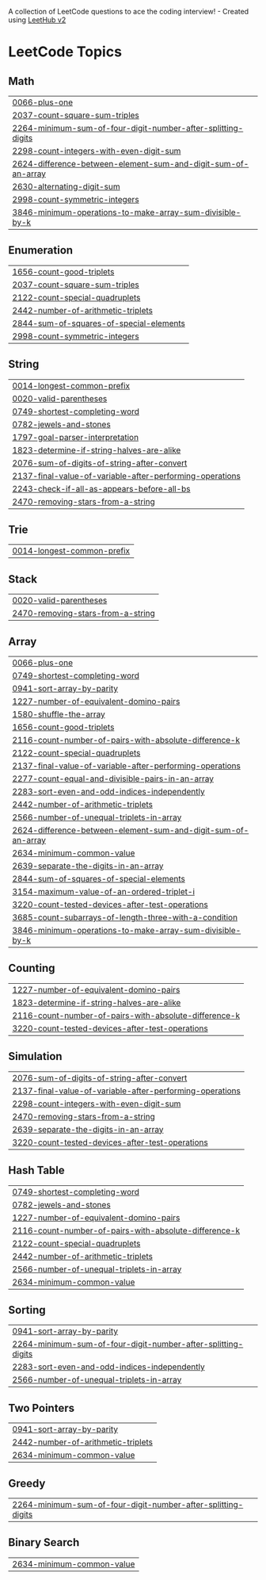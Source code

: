 A collection of LeetCode questions to ace the coding interview! - Created using [LeetHub v2](https://github.com/arunbhardwaj/LeetHub-2.0)
<!---LeetCode Topics Start-->
# LeetCode Topics
## Math
|  |
| ------- |
| [0066-plus-one](https://github.com/LakshmananiTech/LeetCode/tree/master/0066-plus-one) |
| [2037-count-square-sum-triples](https://github.com/LakshmananiTech/LeetCode/tree/master/2037-count-square-sum-triples) |
| [2264-minimum-sum-of-four-digit-number-after-splitting-digits](https://github.com/LakshmananiTech/LeetCode/tree/master/2264-minimum-sum-of-four-digit-number-after-splitting-digits) |
| [2298-count-integers-with-even-digit-sum](https://github.com/LakshmananiTech/LeetCode/tree/master/2298-count-integers-with-even-digit-sum) |
| [2624-difference-between-element-sum-and-digit-sum-of-an-array](https://github.com/LakshmananiTech/LeetCode/tree/master/2624-difference-between-element-sum-and-digit-sum-of-an-array) |
| [2630-alternating-digit-sum](https://github.com/LakshmananiTech/LeetCode/tree/master/2630-alternating-digit-sum) |
| [2998-count-symmetric-integers](https://github.com/LakshmananiTech/LeetCode/tree/master/2998-count-symmetric-integers) |
| [3846-minimum-operations-to-make-array-sum-divisible-by-k](https://github.com/LakshmananiTech/LeetCode/tree/master/3846-minimum-operations-to-make-array-sum-divisible-by-k) |
## Enumeration
|  |
| ------- |
| [1656-count-good-triplets](https://github.com/LakshmananiTech/LeetCode/tree/master/1656-count-good-triplets) |
| [2037-count-square-sum-triples](https://github.com/LakshmananiTech/LeetCode/tree/master/2037-count-square-sum-triples) |
| [2122-count-special-quadruplets](https://github.com/LakshmananiTech/LeetCode/tree/master/2122-count-special-quadruplets) |
| [2442-number-of-arithmetic-triplets](https://github.com/LakshmananiTech/LeetCode/tree/master/2442-number-of-arithmetic-triplets) |
| [2844-sum-of-squares-of-special-elements](https://github.com/LakshmananiTech/LeetCode/tree/master/2844-sum-of-squares-of-special-elements) |
| [2998-count-symmetric-integers](https://github.com/LakshmananiTech/LeetCode/tree/master/2998-count-symmetric-integers) |
## String
|  |
| ------- |
| [0014-longest-common-prefix](https://github.com/LakshmananiTech/LeetCode/tree/master/0014-longest-common-prefix) |
| [0020-valid-parentheses](https://github.com/LakshmananiTech/LeetCode/tree/master/0020-valid-parentheses) |
| [0749-shortest-completing-word](https://github.com/LakshmananiTech/LeetCode/tree/master/0749-shortest-completing-word) |
| [0782-jewels-and-stones](https://github.com/LakshmananiTech/LeetCode/tree/master/0782-jewels-and-stones) |
| [1797-goal-parser-interpretation](https://github.com/LakshmananiTech/LeetCode/tree/master/1797-goal-parser-interpretation) |
| [1823-determine-if-string-halves-are-alike](https://github.com/LakshmananiTech/LeetCode/tree/master/1823-determine-if-string-halves-are-alike) |
| [2076-sum-of-digits-of-string-after-convert](https://github.com/LakshmananiTech/LeetCode/tree/master/2076-sum-of-digits-of-string-after-convert) |
| [2137-final-value-of-variable-after-performing-operations](https://github.com/LakshmananiTech/LeetCode/tree/master/2137-final-value-of-variable-after-performing-operations) |
| [2243-check-if-all-as-appears-before-all-bs](https://github.com/LakshmananiTech/LeetCode/tree/master/2243-check-if-all-as-appears-before-all-bs) |
| [2470-removing-stars-from-a-string](https://github.com/LakshmananiTech/LeetCode/tree/master/2470-removing-stars-from-a-string) |
## Trie
|  |
| ------- |
| [0014-longest-common-prefix](https://github.com/LakshmananiTech/LeetCode/tree/master/0014-longest-common-prefix) |
## Stack
|  |
| ------- |
| [0020-valid-parentheses](https://github.com/LakshmananiTech/LeetCode/tree/master/0020-valid-parentheses) |
| [2470-removing-stars-from-a-string](https://github.com/LakshmananiTech/LeetCode/tree/master/2470-removing-stars-from-a-string) |
## Array
|  |
| ------- |
| [0066-plus-one](https://github.com/LakshmananiTech/LeetCode/tree/master/0066-plus-one) |
| [0749-shortest-completing-word](https://github.com/LakshmananiTech/LeetCode/tree/master/0749-shortest-completing-word) |
| [0941-sort-array-by-parity](https://github.com/LakshmananiTech/LeetCode/tree/master/0941-sort-array-by-parity) |
| [1227-number-of-equivalent-domino-pairs](https://github.com/LakshmananiTech/LeetCode/tree/master/1227-number-of-equivalent-domino-pairs) |
| [1580-shuffle-the-array](https://github.com/LakshmananiTech/LeetCode/tree/master/1580-shuffle-the-array) |
| [1656-count-good-triplets](https://github.com/LakshmananiTech/LeetCode/tree/master/1656-count-good-triplets) |
| [2116-count-number-of-pairs-with-absolute-difference-k](https://github.com/LakshmananiTech/LeetCode/tree/master/2116-count-number-of-pairs-with-absolute-difference-k) |
| [2122-count-special-quadruplets](https://github.com/LakshmananiTech/LeetCode/tree/master/2122-count-special-quadruplets) |
| [2137-final-value-of-variable-after-performing-operations](https://github.com/LakshmananiTech/LeetCode/tree/master/2137-final-value-of-variable-after-performing-operations) |
| [2277-count-equal-and-divisible-pairs-in-an-array](https://github.com/LakshmananiTech/LeetCode/tree/master/2277-count-equal-and-divisible-pairs-in-an-array) |
| [2283-sort-even-and-odd-indices-independently](https://github.com/LakshmananiTech/LeetCode/tree/master/2283-sort-even-and-odd-indices-independently) |
| [2442-number-of-arithmetic-triplets](https://github.com/LakshmananiTech/LeetCode/tree/master/2442-number-of-arithmetic-triplets) |
| [2566-number-of-unequal-triplets-in-array](https://github.com/LakshmananiTech/LeetCode/tree/master/2566-number-of-unequal-triplets-in-array) |
| [2624-difference-between-element-sum-and-digit-sum-of-an-array](https://github.com/LakshmananiTech/LeetCode/tree/master/2624-difference-between-element-sum-and-digit-sum-of-an-array) |
| [2634-minimum-common-value](https://github.com/LakshmananiTech/LeetCode/tree/master/2634-minimum-common-value) |
| [2639-separate-the-digits-in-an-array](https://github.com/LakshmananiTech/LeetCode/tree/master/2639-separate-the-digits-in-an-array) |
| [2844-sum-of-squares-of-special-elements](https://github.com/LakshmananiTech/LeetCode/tree/master/2844-sum-of-squares-of-special-elements) |
| [3154-maximum-value-of-an-ordered-triplet-i](https://github.com/LakshmananiTech/LeetCode/tree/master/3154-maximum-value-of-an-ordered-triplet-i) |
| [3220-count-tested-devices-after-test-operations](https://github.com/LakshmananiTech/LeetCode/tree/master/3220-count-tested-devices-after-test-operations) |
| [3685-count-subarrays-of-length-three-with-a-condition](https://github.com/LakshmananiTech/LeetCode/tree/master/3685-count-subarrays-of-length-three-with-a-condition) |
| [3846-minimum-operations-to-make-array-sum-divisible-by-k](https://github.com/LakshmananiTech/LeetCode/tree/master/3846-minimum-operations-to-make-array-sum-divisible-by-k) |
## Counting
|  |
| ------- |
| [1227-number-of-equivalent-domino-pairs](https://github.com/LakshmananiTech/LeetCode/tree/master/1227-number-of-equivalent-domino-pairs) |
| [1823-determine-if-string-halves-are-alike](https://github.com/LakshmananiTech/LeetCode/tree/master/1823-determine-if-string-halves-are-alike) |
| [2116-count-number-of-pairs-with-absolute-difference-k](https://github.com/LakshmananiTech/LeetCode/tree/master/2116-count-number-of-pairs-with-absolute-difference-k) |
| [3220-count-tested-devices-after-test-operations](https://github.com/LakshmananiTech/LeetCode/tree/master/3220-count-tested-devices-after-test-operations) |
## Simulation
|  |
| ------- |
| [2076-sum-of-digits-of-string-after-convert](https://github.com/LakshmananiTech/LeetCode/tree/master/2076-sum-of-digits-of-string-after-convert) |
| [2137-final-value-of-variable-after-performing-operations](https://github.com/LakshmananiTech/LeetCode/tree/master/2137-final-value-of-variable-after-performing-operations) |
| [2298-count-integers-with-even-digit-sum](https://github.com/LakshmananiTech/LeetCode/tree/master/2298-count-integers-with-even-digit-sum) |
| [2470-removing-stars-from-a-string](https://github.com/LakshmananiTech/LeetCode/tree/master/2470-removing-stars-from-a-string) |
| [2639-separate-the-digits-in-an-array](https://github.com/LakshmananiTech/LeetCode/tree/master/2639-separate-the-digits-in-an-array) |
| [3220-count-tested-devices-after-test-operations](https://github.com/LakshmananiTech/LeetCode/tree/master/3220-count-tested-devices-after-test-operations) |
## Hash Table
|  |
| ------- |
| [0749-shortest-completing-word](https://github.com/LakshmananiTech/LeetCode/tree/master/0749-shortest-completing-word) |
| [0782-jewels-and-stones](https://github.com/LakshmananiTech/LeetCode/tree/master/0782-jewels-and-stones) |
| [1227-number-of-equivalent-domino-pairs](https://github.com/LakshmananiTech/LeetCode/tree/master/1227-number-of-equivalent-domino-pairs) |
| [2116-count-number-of-pairs-with-absolute-difference-k](https://github.com/LakshmananiTech/LeetCode/tree/master/2116-count-number-of-pairs-with-absolute-difference-k) |
| [2122-count-special-quadruplets](https://github.com/LakshmananiTech/LeetCode/tree/master/2122-count-special-quadruplets) |
| [2442-number-of-arithmetic-triplets](https://github.com/LakshmananiTech/LeetCode/tree/master/2442-number-of-arithmetic-triplets) |
| [2566-number-of-unequal-triplets-in-array](https://github.com/LakshmananiTech/LeetCode/tree/master/2566-number-of-unequal-triplets-in-array) |
| [2634-minimum-common-value](https://github.com/LakshmananiTech/LeetCode/tree/master/2634-minimum-common-value) |
## Sorting
|  |
| ------- |
| [0941-sort-array-by-parity](https://github.com/LakshmananiTech/LeetCode/tree/master/0941-sort-array-by-parity) |
| [2264-minimum-sum-of-four-digit-number-after-splitting-digits](https://github.com/LakshmananiTech/LeetCode/tree/master/2264-minimum-sum-of-four-digit-number-after-splitting-digits) |
| [2283-sort-even-and-odd-indices-independently](https://github.com/LakshmananiTech/LeetCode/tree/master/2283-sort-even-and-odd-indices-independently) |
| [2566-number-of-unequal-triplets-in-array](https://github.com/LakshmananiTech/LeetCode/tree/master/2566-number-of-unequal-triplets-in-array) |
## Two Pointers
|  |
| ------- |
| [0941-sort-array-by-parity](https://github.com/LakshmananiTech/LeetCode/tree/master/0941-sort-array-by-parity) |
| [2442-number-of-arithmetic-triplets](https://github.com/LakshmananiTech/LeetCode/tree/master/2442-number-of-arithmetic-triplets) |
| [2634-minimum-common-value](https://github.com/LakshmananiTech/LeetCode/tree/master/2634-minimum-common-value) |
## Greedy
|  |
| ------- |
| [2264-minimum-sum-of-four-digit-number-after-splitting-digits](https://github.com/LakshmananiTech/LeetCode/tree/master/2264-minimum-sum-of-four-digit-number-after-splitting-digits) |
## Binary Search
|  |
| ------- |
| [2634-minimum-common-value](https://github.com/LakshmananiTech/LeetCode/tree/master/2634-minimum-common-value) |
<!---LeetCode Topics End-->